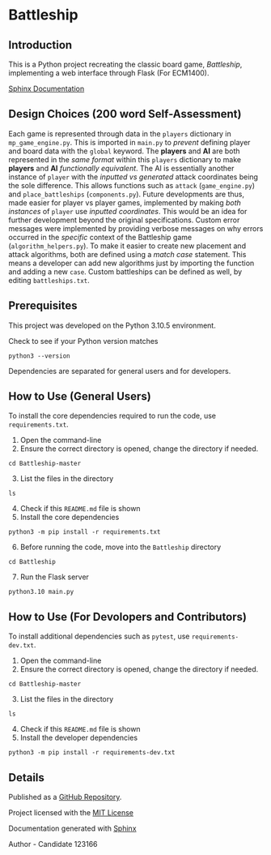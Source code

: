 # Battleship

## Introduction

This is a Python project recreating the classic board game, *Battleship*, implementing a web interface through Flask (For ECM1400).

[Sphinx Documentation](https://htmlpreview.github.io/?https://github.com/SequentialEntropy/Battleship/blob/master/docs/_build/html/modules.html)

## Design Choices (200 word Self-Assessment)

Each game is represented through data in the `players` dictionary in `mp_game_engine.py`. This is imported in `main.py` to *prevent* defining player and board data with the `global` keyword. The **players** and **AI** are both represented in the *same format* within this `players` dictionary to make **players** and **AI** *functionally equivalent*. The AI is essentially another instance of `player` with the *inputted vs generated* attack coordinates being the sole difference. This allows functions such as `attack` (`game_engine.py`) and `place_battleships` (`components.py`). Future developments are thus, made easier for player vs player games, implemented by making *both instances* of `player` use *inputted coordinates*. This would be an idea for further development beyond the original specifications. Custom error messages were implemented by providing verbose messages on why errors occurred in the *specific* context of the Battleship game (`algorithm_helpers.py`). To make it easier to create new placement and attack algorithms, both are defined using a *match case* statement. This means a developer can add new algorithms just by importing the function and adding a new `case`. Custom battleships can be defined as well, by editing `battleships.txt`.

## Prerequisites

This project was developed on the Python 3.10.5 environment.

Check to see if your Python version matches
```
python3 --version
```

Dependencies are separated for general users and for developers.

## How to Use (General Users)
To install the core dependencies required to run the code, use `requirements.txt`.
1. Open the command-line
2. Ensure the correct directory is opened, change the directory if needed.
```
cd Battleship-master
```
3. List the files in the directory
```
ls
```
4. Check if this `README.md` file is shown
5. Install the core dependencies
```
python3 -m pip install -r requirements.txt
```
6. Before running the code, move into the `Battleship` directory
```
cd Battleship
```
7. Run the Flask server
```
python3.10 main.py
```

## How to Use (For Devolopers and Contributors)
To install additional dependencies such as `pytest`, use `requirements-dev.txt`.

1. Open the command-line
2. Ensure the correct directory is opened, change the directory if needed.
```
cd Battleship-master
```
3. List the files in the directory
```
ls
```
4. Check if this `README.md` file is shown
5. Install the developer dependencies
```
python3 -m pip install -r requirements-dev.txt
```

## Details

Published as a [GitHub Repository](https://github.com/SequentialEntropy/Battleship).

Project licensed with the [MIT License](LICENSE)

Documentation generated with [Sphinx](https://htmlpreview.github.io/?https://github.com/SequentialEntropy/Battleship/blob/master/docs/_build/html/modules.html)

Author - Candidate 123166